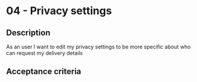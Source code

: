 # 04 -  Privacy settings

## Description
As an user I want to edit my privacy settings to be more specific about who can request my delivery details

## Acceptance criteria
